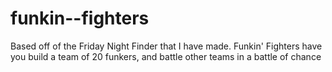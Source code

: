 # funkin--fighters
Based off of the Friday Night Finder that I have made. Funkin' Fighters have you build a team of 20 funkers, and battle other teams in a battle of chance
